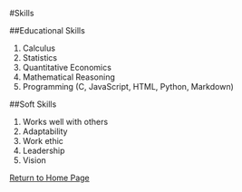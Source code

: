 #Skills

##Educational Skills
1. Calculus
1. Statistics
1. Quantitative Economics
1. Mathematical Reasoning
1. Programming (C, JavaScript, HTML, Python, Markdown)

##Soft Skills
1. Works well with others
1. Adaptability
1. Work ethic
1. Leadership
1. Vision

[Return to Home Page](./README.md)
